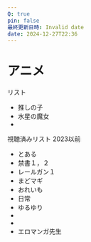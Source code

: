 ```yaml
---
Q: true
pin: false
最終更新日時: Invalid date
date: 2024-12-27T22:36
---
```

# アニメ

リスト

- 推しの子  
- 水星の魔女  
-  

視聴済みリスト 2023以前

- とある  
- 禁書１，２  
- レールガン１  
- まどマギ  
- おれいも  
- 日常  
- ゆるゆり  
-  
-  
- エロマンガ先生